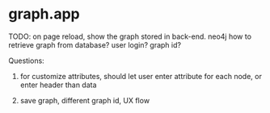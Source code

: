 # graph.app

TODO:
	on page reload, show the graph stored in back-end.
	neo4j
	how to retrieve graph from database? user login? graph id?


Questions:
1. for customize attributes, should let user enter attribute for each node, or enter header than data

2. save graph, different graph id, UX flow

